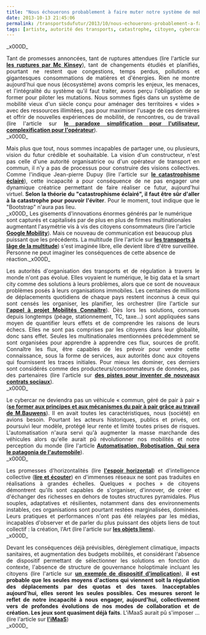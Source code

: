 ```yaml
---
title: "Nous échouerons probablement à faire muter notre système de mobilité"
date: 2013-10-13 21:45:06
permalink: /transportsdufutur/2013/10/nous-echouerons-probablement-a-faire-muter-notre-systeme-de-mobilite.html
tags: [artiste, autorité des transports, catastrophe, citoyen, cybercar, cygne noir, holoptisme, innovation, intelligence collective, multimodes, pensée complexe, Service de mobilité, surveillance]
---
```


<p style="margin-bottom: 0cm; text-align: justify;"></p>_x000D_
<p style="margin-bottom: 0cm; text-align: justify;">Tant de promesses annoncées, tant de ruptures attendues (lire l'article sur <a href="https://gabrielplassat.github.io/transportsdufutur/2013/07/les-technologies-en-rupture-dapres-mc-kinsey.html" target="_blank"><strong>les ruptures par Mc Kinsey</strong></a>), tant de changements étudiés et planifiés, pourtant ne restent que congestions, temps perdus, pollutions et gigantesques consommations de matières et d'énergies. Rien ne montre aujourd'hui que nous (écosystème) avons compris les enjeux, les menaces, et l'intégralité du système qu'il faut traiter, avons perçu l'obligation de se former pour piloter les mutations. Nous sommes figés dans un système de mobilité vieux d'un siècle conçu pour aménager des territoires « vides » avec des ressources illimitées, pas pour maximiser l'usage de ces dernières et offrir de nouvelles expériences de mobilité, de rencontres, ou de travail (lire l'article sur <a href="https://gabrielplassat.github.io/transportsdufutur/2013/06/bollore-implante-autolib-a-lyon-et-a-bordeaux-mobizen-etada-sassocient-pour-marier-location-et-autopartage-blablacar.html" target="_blank"><strong>le paradoxe simplification pour l'utilisateur, complexification pour l'opérateur</strong></a>).</p>_x000D_
<p style="margin-bottom: 0cm; text-align: justify;">Mais plus que tout, nous sommes incapables de partager une, ou plusieurs, vision du futur crédible et souhaitable. La vision d'un constructeur, n'est pas celle d'une autorité organisatrice ou d'un opérateur de transport en commun, il n'y a pas de processus pour construire des visions collectives. Comme l'indique Jean-pierre Dupuy (lire l'article sur <a href="https://gabrielplassat.github.io/transportsdufutur/2011/06/mobilites-et-catastrophisme-eclaire.html" target="_blank"><strong>le catastrophisme éclairé</strong></a>), cette incapacité a pour conséquence de ne pas engager une dynamique créatrice permettant de faire réaliser ce futur, aujourd'hui virtuel.<strong> Selon la théorie du "catastrophisme éclairé", il faut être sûr d'aller à la catastrophe pour pouvoir l'éviter</strong>. Pour le moment, tout indique que le "Bootstrap" n'aura pas lieu.</p>_x000D_
<!--more--> Les gisements d'innovations énormes générés par le numérique sont capturés et capitalisés par de plus en plus de firmes multinationales augmentant l'asymétrie vis à vis des citoyens consommateurs (lire l'article <a href="https://gabrielplassat.github.io/transportsdufutur/2013/08/google-mobility-in-the-race-to-get-you-around-cities-with-a-smartphone-and-a-credit-card-.html" target="_blank"><strong>Google Mobility</strong></a>). Mais ce nouveau de communication est beaucoup plus puissant que les précédents. La multitude (lire l'article sur <a href="https://gabrielplassat.github.io/transportsdufutur/2013/02/les-transports-a-lage-de-la-multitude.html" target="_blank"><strong>les transports à lâge de la multitude</strong></a>) s'est imaginée libre, elle devient libre d'être surveillée. Personne ne peut imaginer les conséquences de cette absence de réaction._x000D_
<p style="margin-bottom: 0cm; text-align: justify;">Les autorités d'organisation des transports et de régulation à travers le monde n'ont pas évolué. Elles voyaient le numérique, le big data et la smart city comme des solutions à leurs problèmes, alors que ce sont de nouveaux problèmes posés à leurs organisations immobiles. Les centaines de millions de déplacements quotidiens de chaque pays restent inconnus à ceux qui sont censés les organiser, les planifier, les orchestrer (lire l'article sur <a href="https://gabrielplassat.github.io/transportsdufutur/2013/06/appel-a-projet-mobilites-2013-connaitre-pour-mieux-agir.html" target="_blank"><strong>l'appel à projet Mobilités Connaître</strong></a>). Dès lors les solutions, connues depuis longtemps (péage, stationnement, TC, taxe...) sont appliquées sans moyen de quantifier leurs effets et de comprendre les raisons de leurs échecs. Elles ne sont pas comprises par les citoyens dans leur globalité, donc sans effet. Seules les multinationales mentionnées précédemment se sont organisées pour apprendre à apprendre ces flux, sources de profit. Connaître les flux, être capables de les prévoir pour vendre cette connaissance, sous la forme de services, aux autorités donc aux citoyens qui fournissent les traces initiales. Pour mieux les dominer, ces derniers sont considérés comme des producteurs/consommateurs de données, pas des partenaires (lire l'article sur <a href="https://gabrielplassat.github.io/transportsdufutur/2013/05/inventons-de-nouveaux-contrats-sociaux-entre-les-citoyens-et-la-collectivite-pour-exploiter-nos-53-s.html" target="_blank"><strong>des pistes pour inventer de nouveaux contrats sociaux</strong></a>).</p>_x000D_
<p style="margin-bottom: 0cm; text-align: justify;">Le cybercar ne deviendra pas un véhicule « commun, géré de pair à pair » (<a href="http://p2pfoundation.net/Category:Frenc" target="_blank"><strong>se former aux principes et aux mécanismes du pair à pair grâce au travail de M.Bauwens</strong></a>). Il en avait toutes les caractéristiques, nous (société) en avions besoin. Pourtant les acteurs historiques, publics et privés, ont poursuivi leur modèle, protégé leur rente et limité toutes prises de risques. L'automatisation n'aura servi qu'à augmenter la masse marchande des véhicules alors qu'elle aurait pû révolutionner nos mobilités et notre perception du monde (lire l'article <a href="https://gabrielplassat.github.io/transportsdufutur/2013/09/nissan-et-daimler-sengagent-a-commercialiser-des-voitures-autonomes-en-2020-risques-et-opportunites.html" target="_blank"><strong>Automatisation, Robotisation, Qui sera le patagonia de l'automobile</strong></a>).</p>_x000D_
<p style="margin-bottom: 0cm; text-align: justify;">Les promesses d'horizontalités (lire <a href="http://t.co/WwERdnQ96B" target="_blank"><strong>l'espoir horizontal</strong></a>) et d'intelligence collective (<a href="https://gabrielplassat.github.io/transportsdufutur/2012/11/interview-de-jfnoubel-chercheur-au-collective-intelligence-research-institute.html" target="_blank"><strong>lire et écouter</strong></a>) en d'immenses réseaux ne sont pas traduites en réalisations à grandes échelles. Quelques « poches » de citoyens démontrent qu'ils sont capables de s'organiser, d'innover, de créer et d'échanger des richesses en dehors de toutes structures pyramidales. Plus souples, adaptatives et résilientes, notamment dans des environnements instables, ces organisations sont pourtant restées marginalisées, dominées. Leurs pratiques et performances n'ont pas été relayées par les médias, incapables d'observer et de parler du plus puissant des objets liens de tout collectif : la création, l'Art (lire l'article sur <a href="https://gabrielplassat.github.io/transportsdufutur/2013/09/quel-est-lobjet-lien-de-votre-projet-la-peur-la-proie-ou-lart-.html" target="_blank"><strong>les objets liens</strong></a>).</p>_x000D_
<p style="margin-bottom: 0cm; text-align: justify;">Devant les conséquences déjà prévisibles, dérèglement climatique, impacts sanitaires, et augmentation des budgets mobilités, et considérant l'absence de dispositif permettant de sélectionner les solutions en fonction du contexte, l'absence de structure de gouvernance holoptimale incluant les citoyens (lire l'article sur <a href="https://gabrielplassat.github.io/transportsdufutur/2013/04/votre-reputation-numerique-sera-votre-monnaie-et-la-base-de-votre-implication-altruiste.html" target="_blank"><strong>un exemple de dispositif d'implication</strong></a>), <strong>il est probable que les seules moyens d'actions qui viennent soit la régulation des déplacements par des quotas et des taxes</strong>. <strong>Inacceptables aujourd'hui, elles seront les seules possibles. Ces mesures seront le reflet de notre incapacité à nous engager, aujourd'hui, collectivement vers de profondes évolutions de nos modes de collaboration et de création. Les jeux sont quasiment déjà faits</strong>. L'iMaaS aurait pû s'imposer … (lire l'article sur <a href="https://gabrielplassat.github.io/transportsdufutur/2013/07/et-si-les-jeux-etaient-deja-faits.html" target="_blank"><strong>l'iMaaS</strong></a>)</p>_x000D_
<p style="text-align: justify;"></p>
